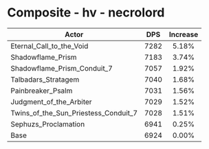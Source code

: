 # Composite - hv - necrolord
| Actor | DPS | Increase |
|---|:---:|:---:|
|Eternal_Call_to_the_Void|7282|5.18%|
|Shadowflame_Prism|7183|3.74%|
|Shadowflame_Prism_Conduit_7|7057|1.92%|
|Talbadars_Stratagem|7040|1.68%|
|Painbreaker_Psalm|7031|1.56%|
|Judgment_of_the_Arbiter|7029|1.52%|
|Twins_of_the_Sun_Priestess_Conduit_7|7028|1.51%|
|Sephuzs_Proclamation|6941|0.25%|
|Base|6924|0.00%|
